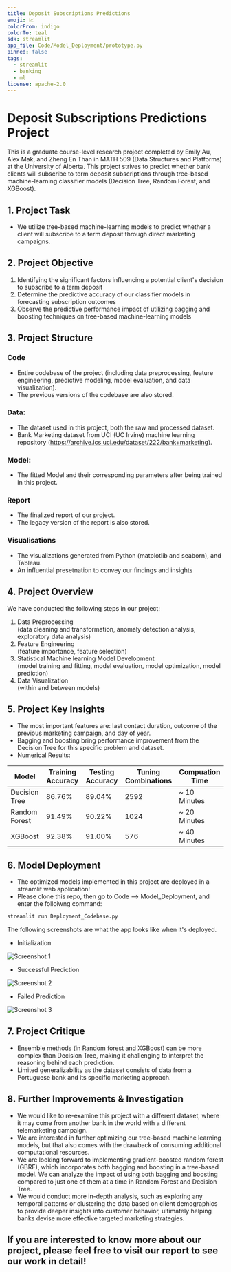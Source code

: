 ```yaml
---
title: Deposit Subscriptions Predictions
emoji: 📈
colorFrom: indigo
colorTo: teal
sdk: streamlit
app_file: Code/Model_Deployment/prototype.py
pinned: false
tags:
  - streamlit
  - banking
  - ml
license: apache-2.0
---
```


# Deposit Subscriptions Predictions Project

This is a graduate course-level research project completed by Emily Au, Alex Mak, and Zheng En Than in MATH 509 (Data Structures and Platforms) at the University of Alberta. This project strives to predict whether bank clients will subscribe to term deposit subscriptions through tree-based machine-learning classifier models (Decision Tree, Random Forest, and XGBoost).

## 1. Project Task

- We utilize tree-based machine-learning models to predict whether a client will subscribe to a term deposit through direct marketing campaigns.

## 2. Project Objective

1. Identifying the significant factors influencing a potential client's decision to subscribe to a term deposit
2. Determine the predictive accuracy of our classifier models in forecasting subscription outcomes
3. Observe the predictive performance impact of utilizing bagging and boosting techniques on tree-based machine-learning models

## 3. Project Structure

### Code

- Entire codebase of the project (including data preprocessing, feature engineering, predictive modeling, model evaluation, and data visualization).
- The previous versions of the codebase are also stored.

### Data:

- The dataset used in this project, both the raw and processed dataset.
- Bank Marketing dataset from UCI (UC Irvine) machine learning repository (https://archive.ics.uci.edu/dataset/222/bank+marketing).

### Model:

- The fitted Model and their corresponding parameters after being trained in this project.

### Report

- The finalized report of our project.
- The legacy version of the report is also stored.

### Visualisations

- The visualizations generated from Python (matplotlib and seaborn), and Tableau.
- An influential presetnation to convey our findings and insights

## 4. Project Overview

We have conducted the following steps in our project:

1. Data Preprocessing
   <br> (data cleaning and transformation, anomaly detection analysis, exploratory data analysis)
2. Feature Engineering
   <br> (feature importance, feature selection)
3. Statistical Machine learning Model Development
   <br>(model training and fitting, model evaluation, model optimization, model prediction)
4. Data Visualization
   <br> (within and between models)

## 5. Project Key Insights

- The most important features are: last contact duration, outcome of the previous marketing campaign, and day of year.
- Bagging and boosting bring performance improvement from the Decision Tree for this specific problem and dataset.
- Numerical Results:
  <br>

| Model         | Training Accuracy | Testing Accuracy | Tuning Combinations | Compuation Time |
| ------------- | ----------------- | ---------------- | ------------------- | --------------- |
| Decision Tree | 86.76%            | 89.04%           | 2592                | ~ 10 Minutes    |
| Random Forest | 91.49%            | 90.22%           | 1024                | ~ 20 Minutes    |
| XGBoost       | 92.38%            | 91.00%           | 576                 | ~ 40 Minutes    |

## 6. Model Deployment

- The optimized models implemented in this project are deployed in a streamlit web application!
- Please clone this repo, then go to Code --> Model_Deployment, and enter the folloiwng command:

```bash
streamlit run Deployment_Codebase.py
```

The following screenshots are what the app looks like when it's deployed.

- Initialization

![Screenshot 1](Code/Model_Deployment/Visualizations/Screenshot.png)

- Successful Prediction

![Screenshot 2](Code/Model_Deployment/Visualizations/success_prediction.png)

- Failed Prediction

![Screenshot 3](Code/Model_Deployment/Visualizations/failed_prediction.png)

## 7. Project Critique

- Ensemble methods (in Random forest and XGBoost) can be more complex than Decision Tree, making it challenging to interpret the reasoning behind each prediction.
- Limited generalizability as the dataset consists of data from a Portuguese bank and its specific marketing approach.

## 8. Further Improvements & Investigation

- We would like to re-examine this project with a different dataset, where it may come from another bank in the world with a different telemarketing campaign.
- We are interested in further optimizing our tree-based machine learning models, but that also comes with the drawback of consuming additional computational resources.
- We are looking forward to implementing gradient-boosted random forest (GBRF), which incorporates both bagging and boosting in a tree-based model. We can analyze the impact of using both bagging and boosting compared to just one of them at a time in Random Forest and Decision Tree.
- We would conduct more in-depth analysis, such as exploring any temporal patterns or clustering the data based on client demographics to provide deeper insights into customer behavior, ultimately helping banks devise more effective targeted marketing strategies.

## If you are interested to know more about our project, please feel free to visit our report to see our work in detail! 
